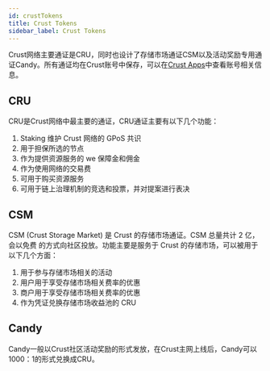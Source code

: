 ```yaml
---
id: crustTokens
title: Crust Tokens
sidebar_label: Crust Tokens
---
```


Crust网络主要通证是CRU，同时也设计了存储市场通证CSM以及活动奖励专用通证Candy。所有通证均在Crust账号中保存，可以在[Crust Apps](https://apps.crust.network/#/accounts)中查看账号相关信息。

## CRU
CRU是Crust网络中最主要的通证，CRU通证主要有以下几个功能：
1. Staking 维护 Crust 网络的 GPoS 共识
2. 用于担保所选的节点
3. 作为提供资源服务的 we 保障金和佣金
4. 作为使用网络的交易费
5. 可用于购买资源服务
6. 可用于链上治理机制的竞选和投票，并对提案进行表决

## CSM
CSM (Crust Storage Market) 是 Crust 的存储市场通证。CSM 总量共计 2 亿，会以免费
的方式向社区投放。功能主要是服务于 Crust 的存储市场，可以被用于以下几个方面：
1. 用于参与存储市场相关的活动
2. 用户用于享受存储市场相关费率的优惠
3. 商户用于享受存储市场相关费率的优惠
4. 作为凭证兑换存储市场收益池的 CRU

## Candy
Candy一般以Crust社区活动奖励的形式发放，在Crust主网上线后，Candy可以1000：1的形式兑换成CRU。
